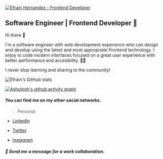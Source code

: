 [![Efraín Hernandez - Frontend Developer](https://i.imgur.com/oZWbifm.png "Efraín Hernandez - Frontend Developer")](https://i.imgur.com/oZWbifm.png "Efraín Hernandez - Frontend Developer")
## Software Engineer  | Frontend Developer 🚀
Hi there 👋

I'm a software engineer with web development experience who can design and develop using the latest and most appropriate Frontend technology.
I enjoy to code modern interfaces focused on a great user experience with better performance and accesibility.  👨‍💻

I never stop learning and sharing to the community!


![Efrain's GitHub stats](https://github-readme-stats.vercel.app/api?username=efrainhgmx&show_icons=true&theme=cobalt)



[![Ashutosh's github activity graph](https://activity-graph.herokuapp.com/graph?username=efrainhgmx&theme=react-dark)](https://github.com/ashutosh00710/github-readme-activity-graph)

#### You can find me on my other social networks.
> Personal

- [LinkedIn](https://www.linkedin.com/in/efrainhgmx "LinkedIn")

- [Twitter](https://www.twitter.com/EfrainHGLive "Twitter")

- [Instagram](https://www.instagram.com/efrainhgmx/ "Instagram")

##### 🤙 **Send me a message for a work collaboration.**
